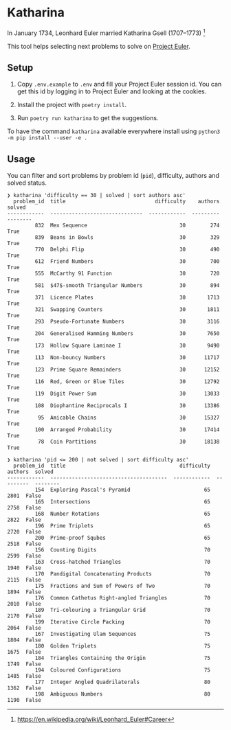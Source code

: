 # Katharina

In January 1734, Leonhard Euler married Katharina Gsell (1707–1773) [^1]

This tool helps selecting next problems to solve on [Project Euler](https://projecteuler.net/).

## Setup

1. Copy `.env.example` to `.env` and fill your Project Euler session id. You can get this id by logging in to Project Euler and looking at the cookies.

2. Install the project with `poetry install`.

3. Run `poetry run katharina` to get the suggestions.

To have the command `katharina` available everywhere install using `python3 -m pip install --user -e .`

## Usage

You can filter and sort problems by problem id (`pid`), difficulty, authors and solved status.

```
❯ katharina 'difficulty == 30 | solved | sort authors asc'
  problem_id  title                             difficulty    authors  solved
------------  ------------------------------  ------------  ---------  --------
         832  Mex Sequence                              30        274  True
         839  Beans in Bowls                            30        329  True
         770  Delphi Flip                               30        490  True
         612  Friend Numbers                            30        700  True
         555  McCarthy 91 Function                      30        720  True
         581  $47$-smooth Triangular Numbers            30        894  True
         371  Licence Plates                            30       1713  True
         321  Swapping Counters                         30       1811  True
         293  Pseudo-Fortunate Numbers                  30       3116  True
         204  Generalised Hamming Numbers               30       7650  True
         173  Hollow Square Laminae I                   30       9490  True
         113  Non-bouncy Numbers                        30      11717  True
         123  Prime Square Remainders                   30      12152  True
         116  Red, Green or Blue Tiles                  30      12792  True
         119  Digit Power Sum                           30      13033  True
         108  Diophantine Reciprocals I                 30      13386  True
          95  Amicable Chains                           30      15327  True
         100  Arranged Probability                      30      17414  True
          78  Coin Partitions                           30      18138  True
```

```
❯ katharina 'pid <= 200 | not solved | sort difficulty asc'
  problem_id  title                                     difficulty    authors  solved
------------  --------------------------------------  ------------  ---------  --------
         154  Exploring Pascal's Pyramid                        65       2801  False
         165  Intersections                                     65       2758  False
         168  Number Rotations                                  65       2822  False
         196  Prime Triplets                                    65       2720  False
         200  Prime-proof Squbes                                65       2518  False
         156  Counting Digits                                   70       2599  False
         163  Cross-hatched Triangles                           70       1940  False
         170  Pandigital Concatenating Products                 70       2115  False
         175  Fractions and Sum of Powers of Two                70       1894  False
         176  Common Cathetus Right-angled Triangles            70       2010  False
         189  Tri-colouring a Triangular Grid                   70       2170  False
         199  Iterative Circle Packing                          70       2064  False
         167  Investigating Ulam Sequences                      75       1804  False
         180  Golden Triplets                                   75       1675  False
         184  Triangles Containing the Origin                   75       1749  False
         194  Coloured Configurations                           75       1485  False
         177  Integer Angled Quadrilaterals                     80       1362  False
         198  Ambiguous Numbers                                 80       1190  False
```

[^1]: https://en.wikipedia.org/wiki/Leonhard_Euler#Career
